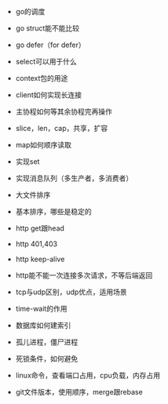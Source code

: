 * go的调度
* go struct能不能比较
* go defer（for defer）
* select可以用于什么
* context包的用途
* client如何实现长连接
* 主协程如何等其余协程完再操作
* slice，len，cap，共享，扩容
* map如何顺序读取

* 实现set
* 实现消息队列（多生产者，多消费者）
* 大文件排序
* 基本排序，哪些是稳定的

* http get跟head
* http 401,403
* http keep-alive
* http能不能一次连接多次请求，不等后端返回
* tcp与udp区别，udp优点，适用场景
* time-wait的作用

* 数据库如何建索引

* 孤儿进程，僵尸进程
* 死锁条件，如何避免
* linux命令，查看端口占用，cpu负载，内存占用

* git文件版本，使用顺序，merge跟rebase